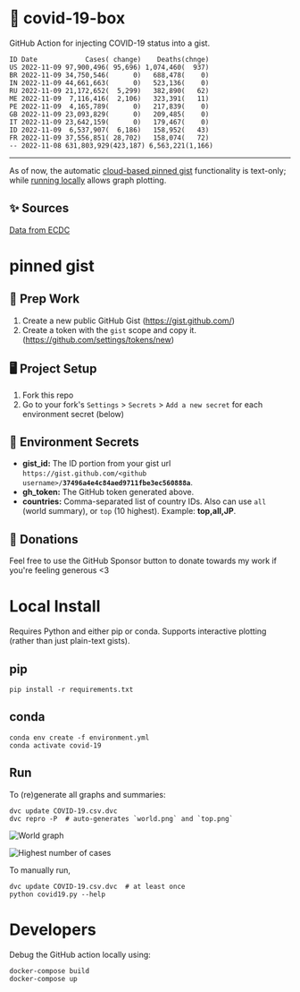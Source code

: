 # 🏥 covid-19-box

GitHub Action for injecting COVID-19 status into a gist.

```
ID Date            Cases( change)    Deaths(chnge)
US 2022-11-09 97,900,496( 95,696) 1,074,460(  937)
BR 2022-11-09 34,750,546(      0)   688,478(    0)
IN 2022-11-09 44,661,663(      0)   523,136(    0)
RU 2022-11-09 21,172,652(  5,299)   382,890(   62)
ME 2022-11-09  7,116,416(  2,106)   323,391(   11)
PE 2022-11-09  4,165,789(      0)   217,839(    0)
GB 2022-11-09 23,093,829(      0)   209,485(    0)
IT 2022-11-09 23,642,159(      0)   179,467(    0)
ID 2022-11-09  6,537,907(  6,186)   158,952(   43)
FR 2022-11-09 37,556,851( 28,702)   158,074(   72)
-- 2022-11-08 631,803,929(423,187) 6,563,221(1,166)
```

---

As of now, the automatic [cloud-based pinned gist](#pinned-gist) functionality is text-only;
while [running locally](#local-install) allows graph plotting.

## ✨ Sources

[Data from ECDC](https://www.ecdc.europa.eu/en/publications-data/download-todays-data-geographic-distribution-covid-19-cases-worldwide)

# pinned gist

## 🎒 Prep Work
1. Create a new public GitHub Gist (https://gist.github.com/)
1. Create a token with the `gist` scope and copy it. (https://github.com/settings/tokens/new)

## 🖥 Project Setup
1. Fork this repo
1. Go to your fork's `Settings` > `Secrets` > `Add a new secret` for each environment secret (below)

## 🤫 Environment Secrets
- **gist_id:** The ID portion from your gist url `https://gist.github.com/<github username>/`**`37496a4e4c84aed9711fbe3ec560888a`**.
- **gh_token:** The GitHub token generated above.
- **countries:** Comma-separated list of country IDs. Also can use `all` (world summary), or `top` (10 highest). Example: **top,all,JP**.

## 💸 Donations

Feel free to use the GitHub Sponsor button to donate towards my work if you're feeling generous <3

# Local Install

Requires Python and either pip or conda. Supports interactive plotting (rather than just plain-text gists).

## pip

```
pip install -r requirements.txt
```

## conda

```
conda env create -f environment.yml
conda activate covid-19
```

## Run

To (re)generate all graphs and summaries:

```
dvc update COVID-19.csv.dvc
dvc repro -P  # auto-generates `world.png` and `top.png`
```

![World graph](world.png)

![Highest number of cases](top.png)

To manually run,

```
dvc update COVID-19.csv.dvc  # at least once
python covid19.py --help
```

# Developers

Debug the GitHub action locally using:

```
docker-compose build
docker-compose up
```
